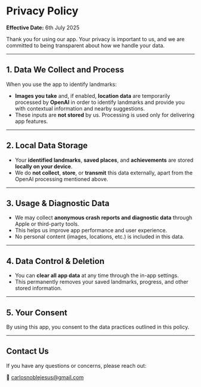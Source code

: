 # Privacy Policy

**Effective Date:** 6th July 2025

Thank you for using our app. Your privacy is important to us, and we are committed to being transparent about how we handle your data.

---

## 1. Data We Collect and Process

When you use the app to identify landmarks:

- **Images you take** and, if enabled, **location data** are temporarily processed by **OpenAI** in order to identify landmarks and provide you with contextual information and nearby suggestions.
- These inputs are **not stored** by us. Processing is used only for delivering app features.

---

## 2. Local Data Storage

- Your **identified landmarks**, **saved places**, and **achievements** are stored **locally on your device**.
- We do **not collect**, **store**, or **transmit** this data externally, apart from the OpenAI processing mentioned above.

---

## 3. Usage & Diagnostic Data

- We may collect **anonymous crash reports and diagnostic data** through Apple or third-party tools.
- This helps us improve app performance and user experience.
- No personal content (images, locations, etc.) is included in this data.

---

## 4. Data Control & Deletion

- You can **clear all app data** at any time through the in-app settings.
- This permanently removes your saved landmarks, progress, and other stored information.

---

## 5. Your Consent

By using this app, you consent to the data practices outlined in this policy.

---

## Contact Us

If you have any questions or concerns, please reach out:

📧 carlosnoblejesus@gmail.com

